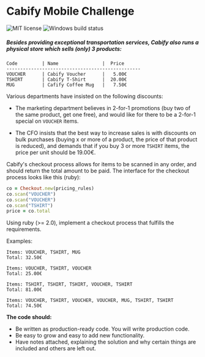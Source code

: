 # Cabify Mobile Challenge

![MIT license](http://img.shields.io/badge/license-MIT-brightgreen.svg) ![Windows build status](https://ci.appveyor.com/api/projects/status/0cphy1ydaplprp1o/branch/master?svg=true)

##### Besides providing exceptional transportation services, Cabify also runs a physical store which sells (only) 3 products:

``` 
Code         | Name                |  Price
-------------------------------------------------
VOUCHER      | Cabify Voucher      |   5.00€
TSHIRT       | Cabify T-Shirt      |  20.00€
MUG          | Cafify Coffee Mug   |   7.50€
```

Various departments have insisted on the following discounts:

 * The marketing department believes in 2-for-1 promotions (buy two of the same product, get one free), and would like for there to be a 2-for-1 special on `VOUCHER` items.

 * The CFO insists that the best way to increase sales is with discounts on bulk purchases (buying x or more of a product, the price of that product is reduced), and demands that if you buy 3 or more `TSHIRT` items, the price per unit should be 19.00€.

Cabify's checkout process allows for items to be scanned in any order, and should return the total amount to be paid. The interface for the checkout process looks like this (ruby):

```ruby
co = Checkout.new(pricing_rules)
co.scan("VOUCHER")
co.scan("VOUCHER")
co.scan("TSHIRT")
price = co.total
```

Using ruby (>= 2.0), implement a checkout process that fulfills the requirements.

Examples:

    Items: VOUCHER, TSHIRT, MUG
    Total: 32.50€

    Items: VOUCHER, TSHIRT, VOUCHER
    Total: 25.00€

    Items: TSHIRT, TSHIRT, TSHIRT, VOUCHER, TSHIRT
    Total: 81.00€

    Items: VOUCHER, TSHIRT, VOUCHER, VOUCHER, MUG, TSHIRT, TSHIRT
    Total: 74.50€

**The code should:**
- Be written as production-ready code. You will write production code.
- Be easy to grow and easy to add new functionality.
- Have notes attached, explaining the solution and why certain things are included and others are left out.
